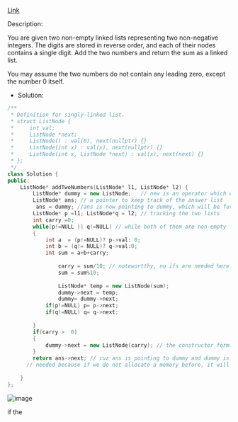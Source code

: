 [Link](https://leetcode.com/problems/add-two-numbers)

Description:  

You are given two non-empty linked lists representing two non-negative integers. The digits are stored in reverse order, and each of their nodes contains a single digit. Add the two numbers and return the sum as a linked list.

You may assume the two numbers do not contain any leading zero, except the number 0 itself.   

- Solution:  

```cpp
/**
 * Definition for singly-linked list.
 * struct ListNode {
 *     int val;
 *     ListNode *next;
 *     ListNode() : val(0), next(nullptr) {}
 *     ListNode(int x) : val(x), next(nullptr) {}
 *     ListNode(int x, ListNode *next) : val(x), next(next) {}
 * };
 */
class Solution {
public:
    ListNode* addTwoNumbers(ListNode* l1, ListNode* l2) {
        ListNode* dummy = new ListNode;   // new is an operator which calls thet constructor of ListNode , as shown in its description, has 3 forms and then memory is dynamically allotted for the pointer to point.
        ListNode* ans; // a pointer to keep track of the answer list
         ans = dummy; //ans is now pointing to dummy, which will be further pointing to the list elements' sum
        ListNode* p =l1; ListNode*q = l2; // tracking the two lists
        int carry =0;
        while(p!=NULL || q!=NULL) // while both of them are non-empty
        {
            int a  = (p!=NULL)? p->val: 0;
            int b = (q!= NULL)? q->val:0;
            int sum = a+b+carry;
            
                carry = sum/10; // notewortthy, no ifs are needed here
                sum = sum%10;
                
                ListNode* temp = new ListNode(sum);
                dummy->next = temp;
                dummy= dummy->next;
            if(p!=NULL) p= p->next;
            if(q!=NULL) q= q->next;
                
        }
        if(carry >  0)
        {
            dummy->next = new ListNode(carry); // the constructor form!
        }
        return ans->next; // cuz ans is pointing to dummy and dummy is pointing to a node of value 0
      // needed because if we do not allocate a memory before, it will not be pointing anywhere, then head will not have a specific location, while returning, it won't return anything
      
    }
};
```


![image](https://user-images.githubusercontent.com/64036955/149715012-65ce27ea-c3de-422a-853a-faa53016c6e1.png)


if the 
